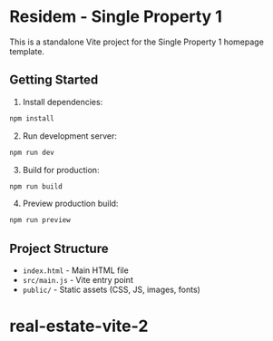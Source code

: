 # Residem - Single Property 1

This is a standalone Vite project for the Single Property 1 homepage template.

## Getting Started

1. Install dependencies:
```bash
npm install
```

2. Run development server:
```bash
npm run dev
```

3. Build for production:
```bash
npm run build
```

4. Preview production build:
```bash
npm run preview
```

## Project Structure

- `index.html` - Main HTML file
- `src/main.js` - Vite entry point
- `public/` - Static assets (CSS, JS, images, fonts)
# real-estate-vite-2
